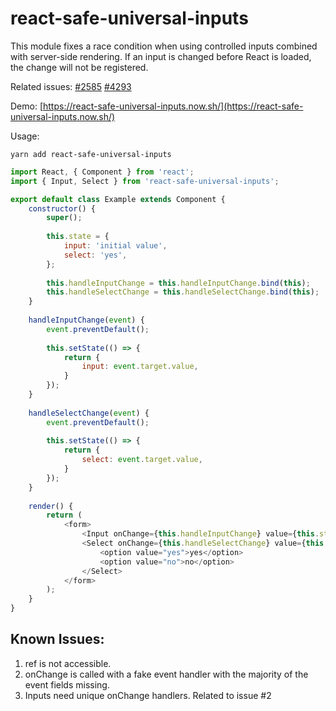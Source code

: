 # react-safe-universal-inputs

This module fixes a race condition when using controlled inputs combined with server-side rendering. If an input is changed before React is loaded, the change will not be registered.

Related issues: [#2585](https://github.com/facebook/react/issues/2585) [#4293](https://github.com/facebook/react/issues/4293)

Demo: [https://react-safe-universal-inputs.now.sh/](https://react-safe-universal-inputs.now.sh/)

Usage:

``yarn add react-safe-universal-inputs``

```js
import React, { Component } from 'react';
import { Input, Select } from 'react-safe-universal-inputs';

export default class Example extends Component {
    constructor() {
        super();
        
        this.state = {
            input: 'initial value',
            select: 'yes',
        };
        
        this.handleInputChange = this.handleInputChange.bind(this);
        this.handleSelectChange = this.handleSelectChange.bind(this);
    }
    
    handleInputChange(event) {
        event.preventDefault();
        
        this.setState(() => {
            return {
                input: event.target.value,
            }
        });
    }
    
    handleSelectChange(event) {
        event.preventDefault();
        
        this.setState(() => {
            return {
                select: event.target.value,
            }
        });
    }
    
    render() {
        return (
            <form>
                <Input onChange={this.handleInputChange} value={this.state.input}/>
                <Select onChange={this.handleSelectChange} value={this.state.select}>
                    <option value="yes">yes</option>
                    <option value="no">no</option>
                </Select>
            </form>
        );
    }
}
```


## Known Issues:
1. ref is not accessible.
2. onChange is called with a fake event handler with the majority of the event fields missing.
3. Inputs need unique onChange handlers. Related to issue #2 
